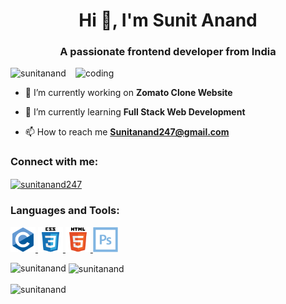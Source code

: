 <h1 align="center">Hi 👋, I'm Sunit Anand</h1>
<h3 align="center">A passionate frontend developer from India</h3>

<img align="right" alt="coding" width="400" src="https://user-images.githubusercontent.com/55389276/140866485-8fb1c876-9a8f-4d6a-98dc-08c4981eaf70.gif">

<p align="left"> <img src="https://komarev.com/ghpvc/?username=sunitanand&label=Profile%20views&color=0e75b6&style=flat" alt="sunitanand" /> </p>

- 🔭 I’m currently working on **Zomato Clone Website**

- 🌱 I’m currently learning **Full Stack Web Development**

- 📫 How to reach me **Sunitanand247@gmail.com**

<h3 align="left">Connect with me:</h3>
<p align="left">
<a href="https://linkedin.com/in/sunitanand247" target="blank"><img align="center" src="https://raw.githubusercontent.com/rahuldkjain/github-profile-readme-generator/master/src/images/icons/Social/linked-in-alt.svg" alt="sunitanand247" height="30" width="40" /></a>
</p>

<h3 align="left">Languages and Tools:</h3>
<p align="left"> <a href="https://www.cprogramming.com/" target="_blank" rel="noreferrer"> <img src="https://raw.githubusercontent.com/devicons/devicon/master/icons/c/c-original.svg" alt="c" width="40" height="40"/> </a> <a href="https://www.w3schools.com/css/" target="_blank" rel="noreferrer"> <img src="https://raw.githubusercontent.com/devicons/devicon/master/icons/css3/css3-original-wordmark.svg" alt="css3" width="40" height="40"/> </a> <a href="https://www.w3.org/html/" target="_blank" rel="noreferrer"> <img src="https://raw.githubusercontent.com/devicons/devicon/master/icons/html5/html5-original-wordmark.svg" alt="html5" width="40" height="40"/> </a> <a href="https://www.photoshop.com/en" target="_blank" rel="noreferrer"> <img src="https://raw.githubusercontent.com/devicons/devicon/master/icons/photoshop/photoshop-line.svg" alt="photoshop" width="40" height="40"/> </a> </p>

<p><img align="left" src="https://github-readme-stats.vercel.app/api/top-langs?username=sunitanand&show_icons=true&locale=en&layout=compact" alt="sunitanand" /></p>

<p>&nbsp;<img align="center" src="https://github-readme-stats.vercel.app/api?username=sunitanand&show_icons=true&locale=en" alt="sunitanand" /></p>

<p><img align="center" src="https://github-readme-streak-stats.herokuapp.com/?user=sunitanand&" alt="sunitanand" /></p>
